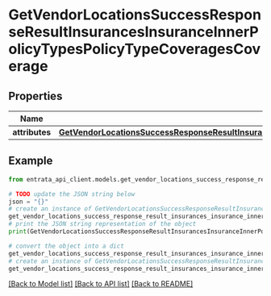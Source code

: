 # GetVendorLocationsSuccessResponseResultInsurancesInsuranceInnerPolicyTypesPolicyTypeCoveragesCoverage


## Properties

Name | Type | Description | Notes
------------ | ------------- | ------------- | -------------
**attributes** | [**GetVendorLocationsSuccessResponseResultInsurancesInsuranceInnerPolicyTypesPolicyTypeCoveragesCoverageAttributes**](GetVendorLocationsSuccessResponseResultInsurancesInsuranceInnerPolicyTypesPolicyTypeCoveragesCoverageAttributes.md) |  | 

## Example

```python
from entrata_api_client.models.get_vendor_locations_success_response_result_insurances_insurance_inner_policy_types_policy_type_coverages_coverage import GetVendorLocationsSuccessResponseResultInsurancesInsuranceInnerPolicyTypesPolicyTypeCoveragesCoverage

# TODO update the JSON string below
json = "{}"
# create an instance of GetVendorLocationsSuccessResponseResultInsurancesInsuranceInnerPolicyTypesPolicyTypeCoveragesCoverage from a JSON string
get_vendor_locations_success_response_result_insurances_insurance_inner_policy_types_policy_type_coverages_coverage_instance = GetVendorLocationsSuccessResponseResultInsurancesInsuranceInnerPolicyTypesPolicyTypeCoveragesCoverage.from_json(json)
# print the JSON string representation of the object
print(GetVendorLocationsSuccessResponseResultInsurancesInsuranceInnerPolicyTypesPolicyTypeCoveragesCoverage.to_json())

# convert the object into a dict
get_vendor_locations_success_response_result_insurances_insurance_inner_policy_types_policy_type_coverages_coverage_dict = get_vendor_locations_success_response_result_insurances_insurance_inner_policy_types_policy_type_coverages_coverage_instance.to_dict()
# create an instance of GetVendorLocationsSuccessResponseResultInsurancesInsuranceInnerPolicyTypesPolicyTypeCoveragesCoverage from a dict
get_vendor_locations_success_response_result_insurances_insurance_inner_policy_types_policy_type_coverages_coverage_from_dict = GetVendorLocationsSuccessResponseResultInsurancesInsuranceInnerPolicyTypesPolicyTypeCoveragesCoverage.from_dict(get_vendor_locations_success_response_result_insurances_insurance_inner_policy_types_policy_type_coverages_coverage_dict)
```
[[Back to Model list]](../README.md#documentation-for-models) [[Back to API list]](../README.md#documentation-for-api-endpoints) [[Back to README]](../README.md)


